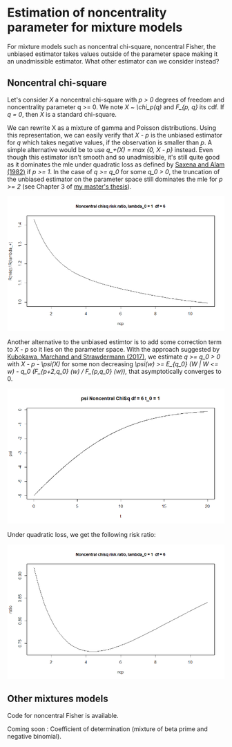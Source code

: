 # Estimation of noncentrality parameter for mixture models

For mixture models such as noncentral chi-square, noncentral Fisher, the unbiased estimator takes values outside of the parameter space making it an unadmissible estimator. What other estimator can we consider instead?

## Noncentral chi-square

Let's consider *X* a noncentral chi-square with *p > 0* degrees of freedom and noncentrality parameter q >= 0. We note *X ~ \chi_p(q)* and *F_{p, q}* its cdf. If *q = 0*, then *X* is a standard chi-square. 

We can rewrite X as a mixture of gamma and Poisson distributions. Using this representation, we can easily verify that *X - p* is the unbiased estimator for *q* which takes negative values, if the observation is smaller than *p*. A simple alternative would be to use *q_+(X) = max {0, X - p}* instead. Even though this estimator isn't smooth and so unadmissible, it's still quite good as it dominates the mle under quadratic loss as defined by [Saxena and Alam (1982)](https://projecteuclid.org/euclid.aos/1176345892) if *p >= 1*. In the case of *q >= q_0* for some *q_0 > 0*, the truncation of the unbiased estimator on the parameter space still dominates the mle for *p >= 2* (see Chapter 3 of [my master's thesis](https://savoirs.usherbrooke.ca/handle/11143/16157)).

![](img/RiskRatios_Chisq_mle.png)

Another alternative to the unbiased estimtor is to add some correction term to *X - p* so it lies on the parameter space. With the approach suggested by [Kubokawa, Marchand and Strawdermann (2017)](https://www.researchgate.net/publication/318046085_A_unified_approach_to_estimation_of_noncentrality_parameters_the_multiple_correlation_coefficient_and_mixture_models), we estimate *q >= q_0 > 0* with *X - p - \psi(X)* for some non decreasing *\psi(w) >= E_{q_0} (W | W <= w) - q_0 (F_{p+2,q_0} (w) / F_{p,q_0} (w)),* that asymptotically converges to 0. 

![](img/psi.png)

Under quadratic loss, we get the following risk ratio:

![](img/RiskRatio_Chisq.png)

## Other mixtures models

Code for noncentral Fisher is available.

Coming soon : Coefficient of determination (mixture of beta prime and negative binomial).
